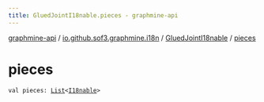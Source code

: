 ```yaml
---
title: GluedJointI18nable.pieces - graphmine-api
---
```


[graphmine-api](../../index.html) / [io.github.sof3.graphmine.i18n](../index.html) / [GluedJointI18nable](index.html) / [pieces](./pieces.html)

# pieces

`val pieces: `[`List`](https://kotlinlang.org/api/latest/jvm/stdlib/kotlin.collections/-list/index.html)`<`[`I18nable`](../-i18nable/index.html)`>`